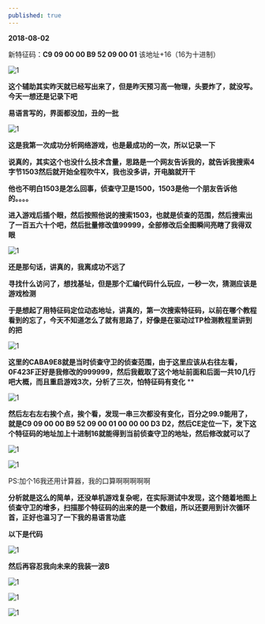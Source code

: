 ```yaml
---
published: true
---
```


**2018-08-02**

新特征码：**C9 09 00 00 B9 52 09 00 01** 该地址+16（16为十进制）

![1](http://images.cnblogs.com/cnblogs_com/slover/1202587/o_%e6%89%8b%e5%bf%83%e8%be%93%e5%85%a5%e6%b3%95%e6%88%aa%e5%9b%be20180802165240143.jpg)


**这个辅助其实昨天就已经写出来了，但是昨天预习高一物理，头要炸了，就没写。今天一想还是记录下吧**

**易语言写的，界面都没加，丑的一批**

![1](http://images.cnblogs.com/cnblogs_com/slover/1202587/o_QQ%e6%8b%bc%e9%9f%b3%e6%88%aa%e5%9b%be20180717184505.png)

**这是我第一次成功分析网络游戏，也是最成功的一次，所以记录一下**

**说真的，其实这个也没什么技术含量，思路是一个网友告诉我的，就告诉我搜索4字节1503然后就开始全程吹牛X，我也没多讲，开电脑就开干**

**他也不明白1503是怎么回事，侦查守卫是1500，1503是他一个朋友告诉他的。。。。**

**进入游戏后插个眼，然后按照他说的搜索1503，也就是侦查的范围，然后搜索出了一百五六十个吧，然后批量修改值99999，全部修改后全图瞬间亮瞎了我得双眼**

![1](http://images.cnblogs.com/cnblogs_com/slover/1202587/o_TIM%e5%9b%be%e7%89%8720180717184829.jpg)

**还是那句话，讲真的，我离成功不远了**

**寻找什么访问了，想找基址，但是那个汇编代码什么玩应，一秒一次，猜测应该是游戏检测**

**于是想起了用特征码定位动态地址，讲真的，第一次搜索特征码，以前在哪个教程看到的忘了，今天不知道怎么了就有思路了，好像是在驱动过TP检测教程里讲到的把**

![1](http://images.cnblogs.com/cnblogs_com/slover/1202587/o_TIM%e5%9b%be%e7%89%8720180717184848.png)

**这里的CABA9E8就是当时侦查守卫的侦查范围，由于这里应该从右往左看，0F423F正好是我修改的999999，然后我截取了这个地址前面和后面一共10几行吧大概，而且重启游戏3次，分析了三次，怕特征码有变化**
**


![1](http://images.cnblogs.com/cnblogs_com/slover/1202587/o_TIM%e5%9b%be%e7%89%8720180717184900.png)

**然后左右左右挨个点，挨个看，发现一串三次都没有变化，百分之99.9能用了，就是C9 09 00 00 B9 52 09 00 01 00 00 00 D3 D2，然后CE定位一下，发下这个特征码的地址加上十进制16就能得到当前侦查守卫的地址，然后修改就可以了**

![1](http://images.cnblogs.com/cnblogs_com/slover/1202587/o_TIM%e5%9b%be%e7%89%8720180717184909.jpg)

![1](http://images.cnblogs.com/cnblogs_com/slover/1202587/o_TIM%e5%9b%be%e7%89%8720180717184916.jpg)

PS:加个16我还用计算器，我的口算啊啊啊啊啊

**分析就是这么的简单，还没单机游戏复杂呢，在实际测试中发现，这个随着地图上侦查守卫的增多，扫描那个特征码的出来的是一个数组，所以还要用到计次循环首，正好也温习了一下我的易语言功底**

**以下是代码**

![1](http://images.cnblogs.com/cnblogs_com/slover/1202587/o_QQ%e6%8b%bc%e9%9f%b3%e6%88%aa%e5%9b%be20180717190109.png)

**然后再容忍我向未来的我装一波B**

![1](http://images.cnblogs.com/cnblogs_com/slover/1202587/o_QQ%e6%8b%bc%e9%9f%b3%e6%88%aa%e5%9b%be20180717190230.png)

![1](http://images.cnblogs.com/cnblogs_com/slover/1202587/o_QQ%e6%8b%bc%e9%9f%b3%e6%88%aa%e5%9b%be20180717190248.png)

![1](http://images.cnblogs.com/cnblogs_com/slover/1202587/o_QQ%e6%8b%bc%e9%9f%b3%e6%88%aa%e5%9b%be20180717190324.png)




